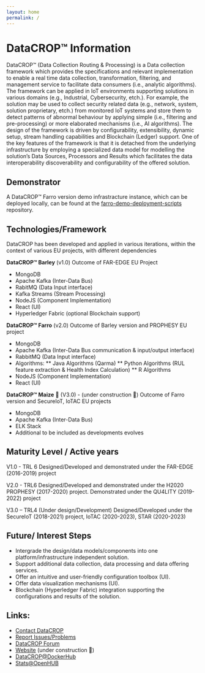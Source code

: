 ```yaml
---
layout: home
permalink: /
---
```


# DataCROP&#8482; Information 
DataCROP&#8482; (Data Collection Routing & Processing) is a Data collection framework which provides the specifications and relevant implementation to enable a real time data collection, transformation, filtering, and management service to facilitate data consumers (i.e., analytic algorithms). The framework can be applied in IoT environments supporting solutions in various domains (e.g., Industrial, Cybersecurity, etch.). For example, the solution may be used to collect security related data (e.g., network, system, solution proprietary, etch.) from monitored IoT systems and store them to detect patterns of abnormal behaviour by applying simple (i.e., filtering and pre-processing) or more elaborated mechanisms (i.e., AI algorithms). The design of the framework is driven by configurability, extensibility, dynamic setup, stream handling capabilities and Blockchain (Ledger) support. One of the key features of the framework is that it is detached from the underlying infrastructure by employing a specialized data model for modelling the solution’s Data Sources, Processors and Results which facilitates the data interoperability discoverability and configurability of the offered solution.    


## Demonstrator

A DataCROP&#8482; Farro version demo infrastracture instance, which can be deployed locally, can be found at the [farro-demo-deployment-scripts](https://github.com/datacrop/farro-demo-deployment-scripts) repository.

## Technologies/Framework 
DataCROP has been developed and applied in various iterations, within the context of various EU projects, with different dependencies 
 
**DataCROP&#8482; Barley** (v1.0)
Outcome of FAR-EDGE EU Project
*	MongoDB 
*	Apache Kafka (Inter-Data Bus) 
*	RabitMQ (Data Input interface) 
*	Kafka Streams (Stream Processing) 
*	NodeJS (Component Implementation) 
*	React (UI) 
*	Hyperledger Fabric (optional Blockchain support) 
 
**DataCROP&#8482; Farro** (v2.0) 
Outcome of Barley version and PROPHESY EU project
*	MongoDB 
*	Apache Kafka (Inter-Data Bus communication & input/output interface) 
*	RabbitMQ (Data Input interface) 
* Algorithms: 
** Java Algorithms (Qarma) 
** Python Algorithms (RUL feature extraction & Health Index Calculation) 
** R Algorithms 
* NodeJS (Component Implementation) 
* React (UI) 
 
**DataCROP&#8482; Maize** :corn: (V3.0) - (under construction :construction:) 
Outcome of Farro version and SecureIoT, IoTAC EU projects 
*	MongoDB 
*	Apache Kafka (Inter-Data Bus) 
*	ELK Stack 
*	Additional to be included as developments evolves


## Maturity Level / Active years 


V1.0 - TRL 6 
Designed/Developed and demonstrated under the FAR-EDGE (2016-2019) project 
 
V2.0 - TRL6 
Designed/Developed and demonstrated under the H2020 PROPHESY (2017-2020) project. Demonstrated under the QU4LITY (2019-2022) project 
 
 
V3.0 – TRL4 (Under design/Development) 
Designed/Developed under the SecureIoT (2018-2021) project, IoTAC (2020-2023), STAR (2020-2023) 






## Future/ Interest Steps 
*	Intergrade the design/data models/components into one platform/infrastructure independent solution.  
*	Support additional data collection, data processing and data offering services. 
*	Offer an intuitive and user-friendly configuration toolbox (UI).  
*	Offer data visualization mechanisms (UI).  
*	Blockchain (Hyperledger Fabric) integration supporting the configurations and results of the solution.


## Links:

* [Contact DataCROP](mailto:datacrop@googlegroups.com)
* [Report Issues/Problems](mailto:datacrop@googlegroups.com)
* [DataCROP Forum](https://groups.google.com/forum/#!forum/datacrop)
* [Website](http://www.datacrop.eu/) (under construction :construction:)
* [DataCROP@DockerHub](https://hub.docker.com/u/datacrop)
* [Stats@OpenHUB](https://www.openhub.net/p/datacrop)

